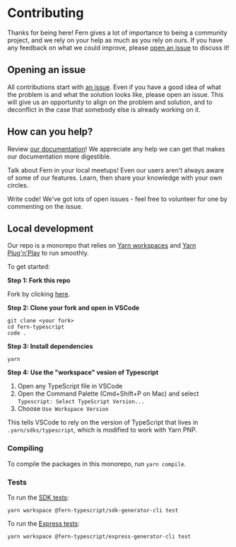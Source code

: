 # Contributing

Thanks for being here! Fern gives a lot of importance to being a community project, and we rely on your help as much as you rely on ours. If you have any feedback on what we could improve, please [open an issue](https://github.com/fern-api/fern-typescript/issues/new) to discuss it!

## Opening an issue

All contributions start with [an issue](https://github.com/fern-api/fern-typescript/issues/new). Even if you have a good idea of what the problem is and what the solution looks like, please open an issue. This will give us an opportunity to align on the problem and solution, and to deconflict in the case that somebody else is already working on it.

## How can you help?

Review [our documentation](https://buildwithfern.com/docs)! We appreciate any help we can get that makes our documentation more digestible.

Talk about Fern in your local meetups! Even our users aren't always aware of some of our features. Learn, then share your knowledge with your own circles.

Write code! We've got lots of open issues - feel free to volunteer for one by commenting on the issue.

## Local development

Our repo is a monorepo that relies on [Yarn workspaces](https://yarnpkg.com/features/workspaces) and [Yarn Plug'n'Play](https://yarnpkg.com/features/pnp) to run smoothly.

To get started:

**Step 1: Fork this repo**

Fork by clicking [here](https://github.com/fern-api/fern-typescript/fork).

**Step 2: Clone your fork and open in VSCode**

```
git clone <your fork>
cd fern-typescript
code .
```

**Step 3: Install dependencies**

```
yarn
```

**Step 4: Use the "workspace" vesion of Typescript**

1. Open any TypeScript file in VSCode
1. Open the Command Palette (Cmd+Shift+P on Mac) and select `Typescript: Select TypeScript Version...`
1. Choose `Use Workspace Version`

This tells VSCode to rely on the version of TypeScript that lives in `.yarn/sdks/typescript`, which
is modified to work with Yarn PNP.

### Compiling

To compile the packages in this monorepo, run `yarn compile`.

### Tests

To run the [SDK tests](packages/generators/sdk/cli/src/__test__/generate.test.ts):

```
yarn workspace @fern-typescript/sdk-generator-cli test
```

To run the [Express tests](packages/generators/express/cli/src/__test__/generate.test.ts):

```
yarn workspace @fern-typescript/express-generator-cli test
```
